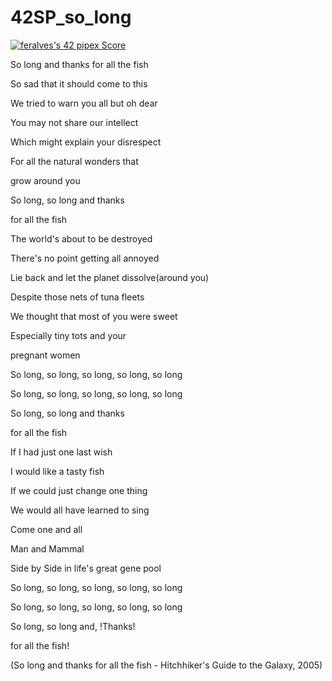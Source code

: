 # 42SP_so_long

[![feralves's 42 pipex Score](https://badge42.vercel.app/api/v2/cli7l4sim001108mvngbgwmeh/project/2871980)](https://github.com/JaeSeoKim/badge42)

So long and thanks for all the fish

So sad that it should come to this

We tried to warn you all but oh dear

You may not share our intellect

Which might explain your disrespect

For all the natural wonders that

grow around you

So long, so long and thanks

for all the fish

The world's about to be destroyed

There's no point getting all annoyed

Lie back and let the planet dissolve(around you)

Despite those nets of tuna fleets

We thought that most of you were sweet

Especially tiny tots and your

pregnant women

So long, so long, so long, so long, so long

So long, so long, so long, so long, so long

So long, so long and thanks

for all the fish

If I had just one last wish

I would like a tasty fish

If we could just change one thing

We would all have learned to sing

Come one and all

Man and Mammal

Side by Side in life's great gene pool

So long, so long, so long, so long, so long

So long, so long, so long, so long, so long

So long, so long and, !Thanks!

for all the fish!


(So long and thanks for all the fish - Hitchhiker's Guide to the Galaxy, 2005)
